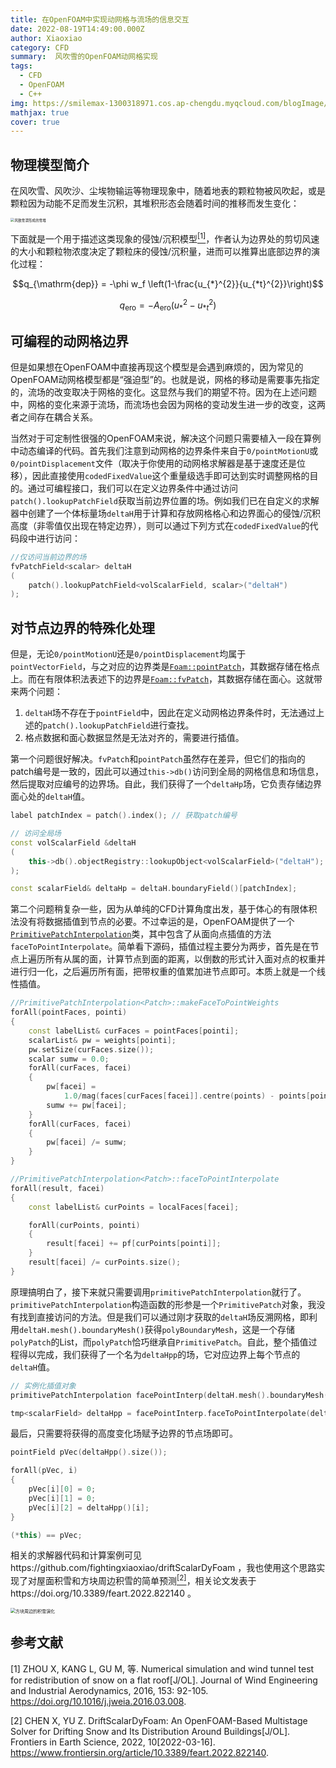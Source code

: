 ```yaml
---
title: 在OpenFOAM中实现动网格与流场的信息交互
date: 2022-08-19T14:49:00.000Z
author: Xiaoxiao
category: CFD
summary:  风吹雪的OpenFOAM动网格实现
tags:
  - CFD
  - OpenFOAM
  - C++
img: https://smilemax-1300318971.cos.ap-chengdu.myqcloud.com/blogImage/SummerRender_1.PNG
mathjax: true
cover: true
---
```


## 物理模型简介
在风吹雪、风吹沙、尘埃物输运等物理现象中，随着地表的颗粒物被风吹起，或是颗粒因为动能不足而发生沉积，其堆积形态会随着时间的推移而发生变化：

<img src="https://smilemax-1300318971.cos.ap-chengdu.myqcloud.com/blogImage/2022-8/snowdrift.png" alt="风致雪漂形成的雪堆" style="zoom:40%;" />

下面就是一个用于描述这类现象的侵蚀/沉积模型[<sup>[1]</sup>](#refer-anchor-1)，作者认为边界处的剪切风速的大小和颗粒物浓度决定了颗粒床的侵蚀/沉积量，进而可以推算出底部边界的演化过程：

$$q_{\mathrm{dep}} = -\phi w_f \left(1-\frac{u_{*}^{2}}{u_{*t}^{2}}\right)$$

$$q_{\mathrm{ero}}=-A_\mathrm{ero} \left(u_{*}^{2}-u_{*t}^2\right)$$

## 可编程的动网格边界

但是如果想在OpenFOAM中直接再现这个模型是会遇到麻烦的，因为常见的OpenFOAM动网格模型都是“强迫型”的。也就是说，网格的移动是需要事先指定的，流场的改变取决于网格的变化。这显然与我们的期望不符。因为在上述问题中，网格的变化来源于流场，而流场也会因为网格的变动发生进一步的改变，这两者之间存在耦合关系。

当然对于可定制性很强的OpenFOAM来说，解决这个问题只需要植入一段在算例中动态编译的代码。首先我们注意到动网格的边界条件来自于`0/pointMotionU`或`0/pointDisplacement`文件（取决于你使用的动网格求解器是基于速度还是位移），因此直接使用`codedFixedValue`这个重量级选手即可达到实时调整网格的目的。通过可编程接口，我们可以在定义边界条件中通过访问`patch().lookupPatchField`获取当前边界位置的场。例如我们已在自定义的求解器中创建了一个体标量场`deltaH`用于计算和存放网格格心和边界面心的侵蚀/沉积高度（非零值仅出现在特定边界），则可以通过下列方式在`codedFixedValue`的代码段中进行访问：

```cpp
//仅访问当前边界的场
fvPatchField<scalar> deltaH
(
	patch().lookupPatchField<volScalarField, scalar>("deltaH")
);
```

## 对节点边界的特殊化处理

但是，无论`0/pointMotionU`还是`0/pointDisplacement`均属于`pointVectorField`，与之对应的边界类是[`Foam::pointPatch`](https://www.openfoam.com/documentation/guides/v2112/api/classFoam_1_1pointPatch.html)，其数据存储在格点上。而在有限体积法表述下的边界是[`Foam::fvPatch`](https://www.openfoam.com/documentation/guides/v2112/api/classFoam_1_1fvPatch.html)，其数据存储在面心。这就带来两个问题：
1. `deltaH`场不存在于`pointField`中，因此在定义动网格边界条件时，无法通过上述的`patch().lookupPatchField`进行查找。
2. 格点数据和面心数据显然是无法对齐的，需要进行插值。

第一个问题很好解决。`fvPatch`和`pointPatch`虽然存在差异，但它们的指向的patch编号是一致的，因此可以通过`this->db()`访问到全局的网格信息和场信息，然后提取对应编号的边界场。自此，我们获得了一个`deltaHp`场，它负责存储边界面心处的`deltaH`值。
```cpp
label patchIndex = patch().index(); // 获取patch编号

// 访问全局场
const volScalarField &deltaH
(
	this->db().objectRegistry::lookupObject<volScalarField>("deltaH");
);

const scalarField& deltaHp = deltaH.boundaryField()[patchIndex];
```

第二个问题稍复杂一些，因为从单纯的CFD计算角度出发，基于体心的有限体积法没有将数据插值到节点的必要。不过幸运的是，OpenFOAM提供了一个[`PrimitivePatchInterpolation`](https://www.openfoam.com/documentation/guides/v2112/api/classFoam_1_1PrimitivePatchInterpolation.html)类，其中包含了从面向点插值的方法`faceToPointInterpolate`。简单看下源码，插值过程主要分为两步，首先是在节点上遍历所有从属的面，计算节点到面的距离，以倒数的形式计入面对点的权重并进行归一化，之后遍历所有面，把带权重的值累加进节点即可。本质上就是一个线性插值。

```cpp
//PrimitivePatchInterpolation<Patch>::makeFaceToPointWeights
forAll(pointFaces, pointi)
{
	const labelList& curFaces = pointFaces[pointi];
	scalarList& pw = weights[pointi];
 	pw.setSize(curFaces.size());
	scalar sumw = 0.0;
	forAll(curFaces, facei)
	{
        pw[facei] =
            1.0/mag(faces[curFaces[facei]].centre(points) - points[pointi]);
        sumw += pw[facei];
	}
	forAll(curFaces, facei)
	{
        pw[facei] /= sumw;
	}
}

//PrimitivePatchInterpolation<Patch>::faceToPointInterpolate
forAll(result, facei)
{
 	const labelList& curPoints = localFaces[facei];

	forAll(curPoints, pointi)
  	{
		result[facei] += pf[curPoints[pointi]];
	}
	result[facei] /= curPoints.size();
}

```
原理搞明白了，接下来就只需要调用`primitivePatchInterpolation`就行了。`primitivePatchInterpolation`构造函数的形参是一个`PrimitivePatch`对象，我没有找到直接访问的方法。但是我们可以通过刚才获取的`deltaH`场反溯网格，即利用`deltaH.mesh().boundaryMesh()`获得`polyBoundaryMesh`，这是一个存储`polyPatch`的List，而`polyPatch`恰巧继承自`PrimitivePatch`。自此，整个插值过程得以完成，我们获得了一个名为`deltaHpp`的场，它对应边界上每个节点的`deltaH`值。
```cpp
// 实例化插值对象
primitivePatchInterpolation facePointInterp(deltaH.mesh().boundaryMesh()[patchIndex]);

tmp<scalarField> deltaHpp = facePointInterp.faceToPointInterpolate(deltaHp); // 面心向节点插值
```
最后，只需要将获得的高度变化场赋予边界的节点场即可。
```cpp
pointField pVec(deltaHpp().size());

forAll(pVec, i)
{
	pVec[i][0] = 0;
	pVec[i][1] = 0;
	pVec[i][2] = deltaHpp()[i];
}

(*this) == pVec;
```

相关的求解器代码和计算案例可见https://github.com/fightingxiaoxiao/driftScalarDyFoam ，我也使用这个思路实现了对屋面积雪和方块周边积雪的简单预测[<sup>[2]</sup>](#refer-anchor-2)，相关论文发表于https://doi.org/10.3389/feart.2022.822140 。

<img src="https://smilemax-1300318971.cos.ap-chengdu.myqcloud.com/blogImage/2022-8/output.gif" alt="方块周边的积雪演化" style="zoom:50%;" />

## 参考文献
<a class="target-fix" id="refer-anchor-1"></a>

[1] ZHOU X, KANG L, GU M, 等. Numerical simulation and wind tunnel test for redistribution of snow on a flat roof[J/OL]. Journal of Wind Engineering and Industrial Aerodynamics, 2016, 153: 92-105. https://doi.org/10.1016/j.jweia.2016.03.008.

<a class="target-fix" id="refer-anchor-2"></a> 

[2] CHEN X, YU Z. DriftScalarDyFoam: An OpenFOAM-Based Multistage Solver for Drifting Snow and Its Distribution Around Buildings[J/OL]. Frontiers in Earth Science, 2022, 10[2022-03-16]. https://www.frontiersin.org/article/10.3389/feart.2022.822140.